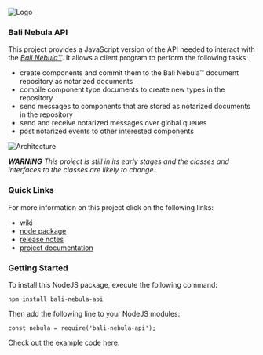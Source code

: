 ![Logo](https://raw.githubusercontent.com/craterdog-bali/bali-project-documentation/master/images/CraterDogLogo.png)

### Bali Nebula API
This project provides a JavaScript version of the API needed to interact with the [_Bali Nebula™_](https://github.com/craterdog-bali/bali-project-documentation/wiki). It allows a client program to perform the following tasks:
 * create components and commit them to the Bali Nebula™ document repository as notarized documents
 * compile component type documents to create new types in the repository
 * send messages to components that are stored as notarized documents in the repository
 * send and receive notarized messages over global queues
 * post notarized events to other interested components

![Architecture](https://raw.githubusercontent.com/craterdog-bali/js-bali-nebula-api/master/docs/images/The%20Bali%20Nebula%20API.png)

_**WARNING**_
_This project is still in its early stages and the classes and interfaces to the classes are likely to change._

### Quick Links
For more information on this project click on the following links:
 * [wiki](https://github.com/craterdog-bali/js-bali-nebula-api/wiki)
 * [node package](https://www.npmjs.com/package/bali-nebula-api)
 * [release notes](https://github.com/craterdog-bali/js-bali-nebula-api/wiki/release-notes)
 * [project documentation](https://github.com/craterdog-bali/bali-project-documentation/wiki)

### Getting Started
To install this NodeJS package, execute the following command:
```
npm install bali-nebula-api
```
Then add the following line to your NodeJS modules:
```
const nebula = require('bali-nebula-api');
```

Check out the example code [here](https://github.com/craterdog-bali/js-bali-nebula-api/wiki/code-examples).


